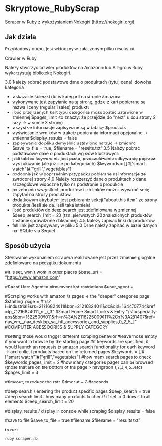 # Skryptowe_RubyScrap

Scraper w Ruby z wykożystaniem Nokogiri (https://nokogiri.org/)

## Jak działa

Przykładowy output jest widoczny w załaczonym pliku results.txt

Crawler w Ruby

Należy stworzyć crawler produktów na Amazonie lub Allegro w Ruby
wykorzystują bibliotekę Nokogiri.

3.0 Należy pobrać podstawowe dane o produktach (tytuł, cena), dowolna
kategoria
- wskazanie ścierzki do /s kategorii na stronie Amazona
- wykonywane jest zapytanie na tą stronę, gdzie z kart pobierane są nazwa i ceny (regular i sales) produktu
- ilość przejrzanych kart typu categories moze zostać ustawiona w zmiennej $pages_limit (to znaczy: że przejdzie do "next" u dou strony 2 razy -> w sumie 3 strony)
- wszystkie informacje zapisywane są w tablicy $products
- wyświetlanie wyników w trakcie pobierania informacji opcjonalne -> zmienna $display_results = false
- zapisywanie do pliku domyślnie ustawione na true -> zmienne $save_to_file = true, $filename = "results.txt"
3.5 Należy pobrać podstawowe dane o produktach wg słów kluczowych
- jeśli tablica keywors nie jest pusta, przeszukiwanie odbywa się poprzez wyszukiwanie (ale już nie po kategoriach) $keywords = []#["smart watch"]#["grill","vegetables"]
- podobnie jak w poprzednim przypadku pobierane są informacje ze zwróconej strony
4.0 Należy rozszerzyć dane o produktach o dane szczegółowe widoczne
tylko na podstronie o produkcie
- po zebraniu wszystkich produktow i ich linków można wywołać serię zapytań na strony produktów.
- dodatkowym atrybutem jest pobieranie sekcji "about this item" ze strony produktu (jeśli się da, jeśli taka istnieje)
- ilość produktów do deep search jest zdefiniowana w zmiennej $deep_search_limit = 20 (tzn. pierwszych 20 znalezionych produktów zostanie sprawdzone dokładniej)
4.5 Należy zapisać linki do produktów
- full link jest zapisywany w pliku
5.0 Dane należy zapisać w bazie danych np. SQLite via Sequel

## Sposób użycia

Sterowanie wykonaniem scrapera realizowane jest przez zmienne glogalne zdefiniowane na początku dokumentu

#it is set, won't work in other places
$base_url = "https://www.amazon.com"

#Spoof User Agent to circumvent bot restrictions
$user_agent = 

#Scraping works with amazon /s pages -> the "deeper" categories page
$starting_page = 
#"/s?i=industrial&srs=21216824011&bbn=21216824011&dc&qid=1644707744&ref=lp_21216824011_nr_i_3" #Smart Home Smart Locks & Entry
"/s?i=specialty-aps&bbn=16225009011&rh=n%3A%2116225009011%2Cn%3A281407&ref=nav_em__nav_desktop_sa_intl_accessories_and_supplies_0_2_5_2" #COMPUTER ACESSOORIES & SUPPLY CATEGORY

#setting those would trigger different scraping behavior
#leave those empty if you want to browse by the starting page
#if keywords are specified, it would launch an requests to amazon search functionality for each keyword -> and collect products based on the returned pages
$keywords = []#["smart watch"]#["grill","vegetables"]
#how many search pages to check
$keywords_pages_limit = 2
#how many categories pages can be browsed (those that are on the bottom of the page > navigation 1,2,3,4,5...etc)
$pages_limit = 3

#timeout, to reduce the rate
$timeout = 3 #seconds

#deep search / entering the product specific pages
$deep_search = true
#deep search limit / how many products to check/ if set to 0 does it to all elements
$deep_search_limit = 20

#display_results / display in console while scraping
$display_results = false

#save to file
$save_to_file = true
#filename
$filename = "results.txt"

to run:

`ruby scraper.rb`
